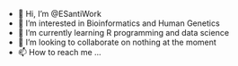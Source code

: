 - 👋 Hi, I’m @ESantiWork
- 👀 I’m interested in Bioinformatics and Human Genetics
- 🌱 I’m currently learning R programming and data science
- 💞️ I’m looking to collaborate on nothing at the moment
- 📫 How to reach me ...

<!---
ESantiWork/ESantiWork is a ✨ special ✨ repository because its `README.md` (this file) appears on your GitHub profile.
You can click the Preview link to take a look at your changes.
--->
